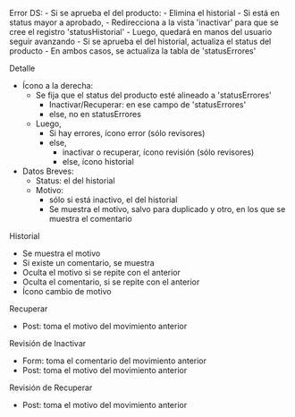 Error DS:
    - Si se aprueba el del producto:
        - Elimina el historial
        - Si está en status mayor a aprobado,
            - Redirecciona a la vista 'inactivar' para que se cree el registro 'statusHistorial'
            - Luego, quedará en manos del usuario seguir avanzando
    - Si se aprueba el del historial, actualiza el status del producto
    - En ambos casos, se actualiza la tabla de 'statusErrores'

Detalle
- Ícono a la derecha:
    - Se fija que el status del producto esté alineado a 'statusErrores'
        - Inactivar/Recuperar: en ese campo de 'statusErrores'
        - else, no en statusErrores
    - Luego,
        - Si hay errores, ícono error (sólo revisores)
        - else,
            - inactivar o recuperar, ícono revisión (sólo revisores)
            - else, ícono historial
- Datos Breves:
    - Status: el del historial
    - Motivo:
        - sólo si está inactivo, el del historial
        - Se muestra el motivo, salvo para duplicado y otro, en los que se muestra el comentario

Historial
- Se muestra el motivo
- Si existe un comentario, se muestra
- Oculta el motivo si se repite con el anterior
- Oculta el comentario, si se repite con el anterior
- Ícono cambio de motivo

Recuperar
- Post: toma el motivo del movimiento anterior

Revisión de Inactivar
- Form: toma el comentario del movimiento anterior
- Post: toma el motivo del movimiento anterior

Revisión de Recuperar
- Post: toma el motivo del movimiento anterior
